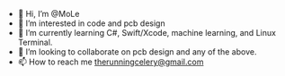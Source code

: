 - 👋 Hi, I’m @MoLe
- 👀 I’m interested in code and pcb design
- 🌱 I’m currently learning C#, Swift/Xcode, machine learning, and Linux Terminal.
- 💞️ I’m looking to collaborate on pcb design and any of the above.
- 📫 How to reach me therunningcelery@gmail.com


